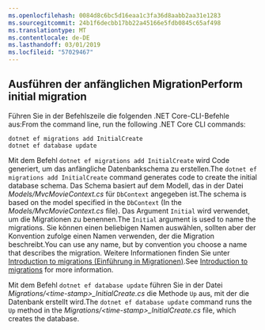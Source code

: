 ```yaml
---
ms.openlocfilehash: 0084d8c6bc5d16eaa1c3fa36d8aabb2aa31e1283
ms.sourcegitcommit: 24b1f6decbb17bb22a45166e5fdb0845c65af498
ms.translationtype: MT
ms.contentlocale: de-DE
ms.lasthandoff: 03/01/2019
ms.locfileid: "57029467"
---
```

<a name="cli"></a>
## <a name="perform-initial-migration"></a><span data-ttu-id="995b7-101">Ausführen der anfänglichen Migration</span><span class="sxs-lookup"><span data-stu-id="995b7-101">Perform initial migration</span></span>

<span data-ttu-id="995b7-102">Führen Sie in der Befehlszeile die folgenden .NET Core-CLI-Befehle aus:</span><span class="sxs-lookup"><span data-stu-id="995b7-102">From the command line, run the following .NET Core CLI commands:</span></span>

```console
dotnet ef migrations add InitialCreate
dotnet ef database update
```

<span data-ttu-id="995b7-103">Mit dem Befehl `dotnet ef migrations add InitialCreate` wird Code generiert, um das anfängliche Datenbankschema zu erstellen.</span><span class="sxs-lookup"><span data-stu-id="995b7-103">The `dotnet ef migrations add InitialCreate` command generates code to create the initial database schema.</span></span> <span data-ttu-id="995b7-104">Das Schema basiert auf dem Modell, das in der Datei *Models/MvcMovieContext.cs* für `DbContext` angegeben ist.</span><span class="sxs-lookup"><span data-stu-id="995b7-104">The schema is based on the model specified in the `DbContext` (In the *Models/MvcMovieContext.cs* file).</span></span> <span data-ttu-id="995b7-105">Das Argument `Initial` wird verwendet, um die Migrationen zu benennen.</span><span class="sxs-lookup"><span data-stu-id="995b7-105">The `Initial` argument is used to name the migrations.</span></span> <span data-ttu-id="995b7-106">Sie können einen beliebigen Namen auswählen, sollten aber der Konvention zufolge einen Namen verwenden, der die Migration beschreibt.</span><span class="sxs-lookup"><span data-stu-id="995b7-106">You can use any name, but by convention you choose a name that describes the migration.</span></span> <span data-ttu-id="995b7-107">Weitere Informationen finden Sie unter [Introduction to migrations (Einführung in Migrationen)](xref:data/ef-mvc/migrations#introduction-to-migrations).</span><span class="sxs-lookup"><span data-stu-id="995b7-107">See [Introduction to migrations](xref:data/ef-mvc/migrations#introduction-to-migrations) for more information.</span></span>

<span data-ttu-id="995b7-108">Mit dem Befehl `dotnet ef database update` führen Sie in der Datei  *Migrations/\<time-stamp>_InitialCreate.cs* die Methode `Up` aus, mit der die Datenbank erstellt wird.</span><span class="sxs-lookup"><span data-stu-id="995b7-108">The `dotnet ef database update` command runs the `Up` method in the *Migrations/\<time-stamp>_InitialCreate.cs* file, which creates the database.</span></span>
